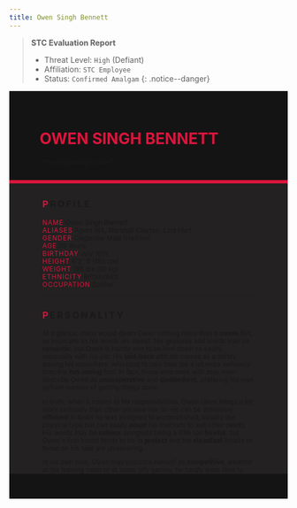 ```yaml
---
title: Owen Singh Bennett
---
```


> **STC Evaluation Report**
>- Threat Level: `High` (Defiant)
>- Affiliation: `STC Employee`
>- Status: `Confirmed Amalgam`
{: .notice--danger}

<!---------
header names
----------->

<div class="row" style="background-color:#141414; padding-top:30px; padding-left: 55px; padding-right: 55px; padding-bottom: 25px">
    <h1 style="color:#DC143C">OWEN SINGH BENNETT</h1>
    <small>"The Unyielding Soldier"</small>
</div>
<div style="background-color:#DC143C;padding:3px;"></div>
<div class="row" style="background-color: #232121; padding-top:5px; padding-left: 60px; padding-right: 60px; padding-bottom: 20px; overflow:auto; max-height:500px">

<!---------
profile
----------->

<h3 class="font-weight-bold" style="letter-spacing:3px; text-transform:uppercase">
    <span style="color:#DC143C;">P</span>rofile
</h3>

<small>
<span class="font-weight-bold" style="color:#DC143C;letter-spacing:1px; text-transform:uppercase">NAME</span> &#09;&#09;
    Owen Singh Bennett<br>
<span class="font-weight-bold" style="color:#DC143C;letter-spacing:1px; text-transform:uppercase">ALIASES</span> &#09;&#09;
    Agent IRA, Marshall Clayton, Ezra Hart<br>
<span class="font-weight-bold" style="color:#DC143C;letter-spacing:1px; text-transform:uppercase">GENDER</span> &#09;&#09;
    Cisgender Male (He/Him)<br>
<span class="font-weight-bold" style="color:#DC143C;letter-spacing:1px; text-transform:uppercase">AGE</span> &#09;&#09;
    29 Years<br>
<span class="font-weight-bold" style="color:#DC143C;letter-spacing:1px; text-transform:uppercase">BIRTHDAY</span> &#09;&#09;
    July 16th<br>
<span class="font-weight-bold" style="color:#DC143C;letter-spacing:1px; text-transform:uppercase">HEIGHT</span> &#09;&#09;
    6'2" ft (188 cm)<br>
<span class="font-weight-bold" style="color:#DC143C;letter-spacing:1px; text-transform:uppercase">WEIGHT</span> &#09;&#09;
    198 lbs (90 kg)<br>
<span class="font-weight-bold" style="color:#DC143C;letter-spacing:1px; text-transform:uppercase">ETHNICITY</span> &#09;&#09;
    British/Sikh<br>
<span class="font-weight-bold" style="color:#DC143C;letter-spacing:1px; text-transform:uppercase">OCCUPATION</span> &#09;&#09;
    Soldier<br>
</small>

<hr class="w-100 my-5" style="border-color:#e6d7c5;opacity:.2;">

<!---------
personality
----------->
<h3 class="font-weight-bold" style="letter-spacing:3px; text-transform:uppercase">
    <span style="color:#DC143C;">P</span>ersonality
</h3>

<small>
<p>At a glance, many would deem Owen nothing more than a <strong>suave</strong> flirt, as insincere as his words are sweet. His gestures and words may be <strong>romantic</strong>, but Owen is hardly one to be tied down so easily, especially with his job. His <strong>laid-back</strong> attitude comes as a oddity among his coworkers, who tend to take their job a lot more seriously than the <strong>fun-loving</strong> fool. In fact, those who work with may even describe Owen as <strong>uncooperative</strong> and <strong>disobedient</strong>, prefering his own defiant manner of getting things done.
</p>

<p>In truth, when it comes to his responsibilities, Owen takes things a lot more seriously than other peceive him to. He can be extremely <strong>efficient</strong> in tasks he was assigned to accomplished, usually the physical type but can easily <strong>adapt</strong> his methods to suit other needs. His words may be <strong>callous</strong> alongside being a little too <strong>foreful</strong>, but Owen's first instict tends to be to <strong>protect</strong> and his <strong>steadfast</strong> loyalty to those on his side are unwavering.
</p>

<p>In his own time, Owen may describe himself as <strong>competitive</strong>, whether at the training room or at some silly games, he hardly even likes to lose. He isn't exactly the sharpest tool in the shed, and while Owen may become <strong>self-conscious</strong>, he hardly likes to admit it. In fact, Owen may even react with <strong>aggression</strong> at the perceived mockery. Only few would actually have the chance of seeing Owen when he's truly relaxed, he isn't exactly very <strong>trusting</strong> of others.
</p>
</small>

<hr class="w-100 my-5" style="border-color:#e6d7c5;opacity:.2;">

<!---------
backstory
----------->
<h3 class="font-weight-bold" style="letter-spacing:3px;max-width:80px; text-transform:uppercase">
    <span style="color:#DC143C;">B</span>ackstory
</h3>

<small>
<span class="font-weight-bold" style="color:#DC143C;letter-spacing:1px; text-transform:uppercase">RELATIONS</span> &#09;&#09;
    <ul>
        <li>William Edgar Bennett, Father. British. Businessman.</li>
        <li>Eir Larsen, Partner ( <a href="https://toyhou.se/25008612.eir-larsen" style="color:#DC143C"><i class="fa-solid fa-heart"></i></a> ). Norwegian. Military Doctor.</li>
    </ul>

<p><span class="font-weight-bold" style="color:#DC143C;letter-spacing:1px; text-transform:uppercase">CONTENT WARNING </span>Violence, Torture, Human Experimentation, and Implied Deaths</p>

<ul>
    <li>Born in London, England. Owen's parents divorced when he was just a young child, losing his mother and forced in his father's impassive control. Everything he did was dictated by his father, whether it's school, friends, activities or hobbies. Owen never managed them as well as expected, leaving him as a disappointment in the eyes of his father.</li>
    <li>As the control got tighter, Owen started to rebel. Using his father's influence and wealth to cause trouble, becoming an infamous flirt and bringing shame to his father's name. However, his father merely resolved everything without a blink of an eye. Money was power, and he has a lot of it. </li>
    <li>Frustrated, Owen on impulse drafted himself into the military at an attempt to get away from his father for once. He thrived in the environment despite the strict regime and rules, happy for once to not be under his father's demands. Soon, he proved himself a good enough soldier to be drafted into a special task force.</li>
    <li>Workings of the military tend to be highly classified, and Owen was about to learn why. He had agreed to the experimental drugs to join the special task force, and unknowingly agreed to their experimentations. He had been infused with Aether, turning him into an Amalgam and making his body incredibly resistant with an equally amazing regenerative factor.</li>
    <li>However, the scientists weren't satisfied. Owen was constantly subjected to new forms of harm in order to test his capabilities. He was chained, drugged and injured in the name of science to uncover the secrets of Aether. Owen was treated like an attack dog, sent out on hunts with little to no regards for his safety. When his Amalgam aggression surfaced, he would just be chained and shocked until he became passive.</li>
    <li>It was torturous, and Owen would purposely go out of his way to make life torturous for those around him too. Hurting handlers and even fellow soldiers just to take his anger out for the inhumane treatment, they knew everything but none of them helped. That was until, Owen met a certain doctor did everything they could to make life better for him. Becoming his trusted partner on the battlefield that he could count on.</li>
</ul>
</small>

<hr class="w-100 my-5" style="border-color:#e6d7c5;opacity:.2;">


<!---------
trivia
----------->

<h3 class="font-weight-bold" style="letter-spacing:3px; text-transform:uppercase">
    <span style="color:#DC143C;">T</span>rivia
</h3>

<small>
<span class="font-weight-bold" style="color:#DC143C;letter-spacing:1px; text-transform:uppercase">INSPIRATION</span> &#09;&#09;
    <ul>
        <li>Jason Todd (Batman)</li>
        <li>Wade Wilson (Deadpool)</li>
        <li>Oliver Queen (Green Arrow)</li>
        <li>Todoroki Dabi (My Hero Academia)</li>
        <li>Markiplier (YouTube)</li>
    </ul>
<span class="font-weight-bold" style="color:#DC143C;letter-spacing:1px; text-transform:uppercase">VOICE CLAIM</span> &#09;&#09;
    <a href="https://m.youtube.com/watch?v=m81VbwYK80Q">Oliver Jackson-Cohen</a><br>
<span class="font-weight-bold" style="color:#DC143C;letter-spacing:1px; text-transform:uppercase">THEME SONG</span> &#09;&#09;
    TBA<br>
<span class="font-weight-bold" style="color:#DC143C;letter-spacing:1px; text-transform:uppercase">MBTI TYPE</span> &#09;&#09;
    ESFP (The Entertainer)<br>

<ul>
    <li>Loves sweets, he enjoys any sweet treat and his form of love language is sharing or buying treats for others.</li>
    <li>Also a big fan of cooking, London's food sucks and he practiced cooking curries and cuisines to survive.</li>
    <li>He can play both the piano and violin, but he's very rusty and would probably play the wrong tunes half the time.</li>
    <li>Loved Pokémon as a kid, didn't get much chance to play it so he's making up for lost time now. He's not a very good strategy player, just enjoys collecting cool Pokémons.</li>
</ul>
</small>

</div>
<div class="row" style="background-color:#141414; padding-top:20px; padding-left: 30px; padding-right: 30px; padding-bottom: 25px;">
    <div style="text-align: right; font-size: 16px"><a href="https://toyhou.se/11320894.-f2u-unity-v2"><i class="fa-solid fa-barcode"></i></a></div>
</div>
